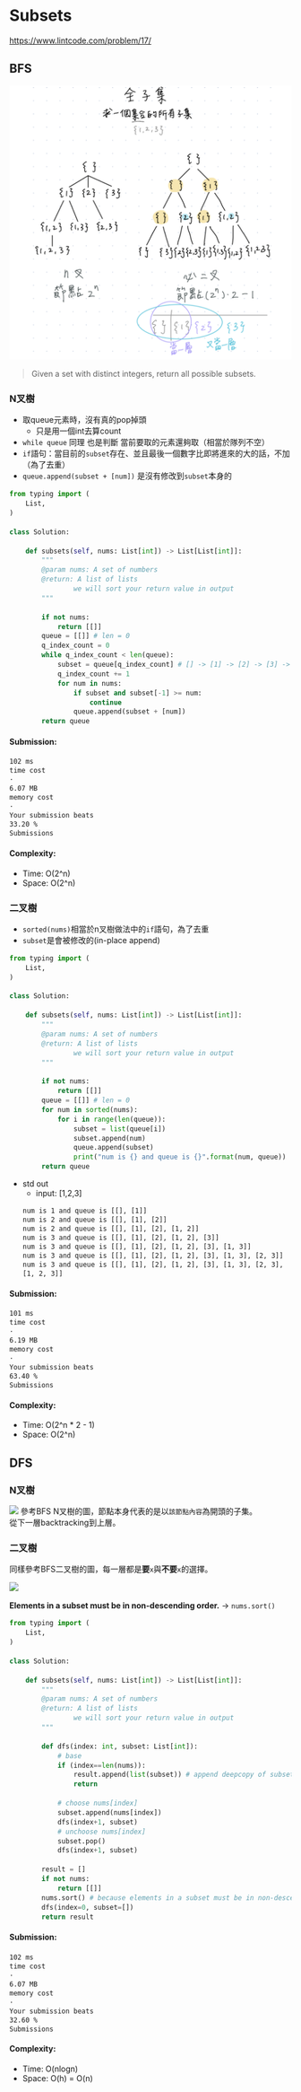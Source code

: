 # Subsets
https://www.lintcode.com/problem/17/

## BFS

<img src="../images/17_Subsets.png" />

>Given a set with distinct integers, return all possible subsets.

### N叉樹
- 取queue元素時，沒有真的pop掉頭
  - 只是用一個int去算count
- `while queue` 同理 也是判斷 當前要取的元素還夠取（相當於隊列不空）
- `if`語句：當目前的`subset`存在、並且最後一個數字比即將進來的大的話，不加（為了去重）
- `queue.append(subset + [num])` 是沒有修改到`subset`本身的
   
```python
from typing import (
    List,
)

class Solution:
    
    def subsets(self, nums: List[int]) -> List[List[int]]:
        """
        @param nums: A set of numbers
        @return: A list of lists
                we will sort your return value in output
        """
        
        if not nums:
            return [[]]
        queue = [[]] # len = 0
        q_index_count = 0
        while q_index_count < len(queue):
            subset = queue[q_index_count] # [] -> [1] -> [2] -> [3] -> [1, 2] -> [1, 3] -> [2, 3] -> [1, 2, 3]
            q_index_count += 1
            for num in nums:
                if subset and subset[-1] >= num:
                    continue
                queue.append(subset + [num])
        return queue
```
#### Submission:
```
102 ms
time cost
·
6.07 MB
memory cost
·
Your submission beats
33.20 %
Submissions
```
#### Complexity:
- Time: O(2^n)
- Space: O(2^n)

### 二叉樹
- `sorted(nums)`相當於n叉樹做法中的`if`語句，為了去重
- `subset`是會被修改的(in-place append)
```python
from typing import (
    List,
)

class Solution:
    
    def subsets(self, nums: List[int]) -> List[List[int]]:
        """
        @param nums: A set of numbers
        @return: A list of lists
                we will sort your return value in output
        """
        
        if not nums:
            return [[]]
        queue = [[]] # len = 0
        for num in sorted(nums):
            for i in range(len(queue)):
                subset = list(queue[i])
                subset.append(num)
                queue.append(subset)
                print("num is {} and queue is {}".format(num, queue))
        return queue
```
- std out
  - input: [1,2,3] 
  ```
  num is 1 and queue is [[], [1]]
  num is 2 and queue is [[], [1], [2]]
  num is 2 and queue is [[], [1], [2], [1, 2]]
  num is 3 and queue is [[], [1], [2], [1, 2], [3]]
  num is 3 and queue is [[], [1], [2], [1, 2], [3], [1, 3]]
  num is 3 and queue is [[], [1], [2], [1, 2], [3], [1, 3], [2, 3]]
  num is 3 and queue is [[], [1], [2], [1, 2], [3], [1, 3], [2, 3], [1, 2, 3]]
  ```
#### Submission:
```
101 ms
time cost
·
6.19 MB
memory cost
·
Your submission beats
63.40 %
Submissions
```
#### Complexity:
- Time: O(2^n * 2 - 1)
- Space: O(2^n)

## DFS
### N叉樹
![](https://labuladong.github.io/algo/images/排列组合/5.jpeg)
參考BFS N叉樹的圖，節點本身代表的是以`該節點內容`為開頭的子集。\
從下一層backtracking到上層。

### 二叉樹
同樣參考BFS二叉樹的圖，每一層都是**要**`x`與**不要**`x`的選擇。

![](https://codeantenna.com/image/https://imgconvert.csdnimg.cn/aHR0cHM6Ly9tbWJpei5xcGljLmNuL21tYml6X2pwZy9US0FENGF4RmNpYmliQ29kWnFKUk9pYW9nYzJMN2ljMzJIVGljTjNmeHIxdVZIT05td3hHdEhsOEtGenc0Sjd6bWlhV0V3c2xsaWFoaWFUc2RMMEo5ZjhveDZXVWpBLzY0MA?x-oss-process=image/format,png)

**Elements in a subset must be in non-descending order.** -> `nums.sort()`
```python
from typing import (
    List,
)

class Solution:
    
    def subsets(self, nums: List[int]) -> List[List[int]]:
        """
        @param nums: A set of numbers
        @return: A list of lists
                we will sort your return value in output
        """
        
        def dfs(index: int, subset: List[int]):
            # base
            if (index==len(nums)):
                result.append(list(subset)) # append deepcopy of subset
                return 

            # choose nums[index]
            subset.append(nums[index])
            dfs(index+1, subset)
            # unchoose nums[index]
            subset.pop()
            dfs(index+1, subset)

        result = []
        if not nums:
            return [[]]
        nums.sort() # because elements in a subset must be in non-descending order
        dfs(index=0, subset=[])
        return result
```
#### Submission:
```
102 ms
time cost
·
6.07 MB
memory cost
·
Your submission beats
32.60 %
Submissions
```
#### Complexity:
- Time: O(nlogn)
- Space: O(h) = O(n)
